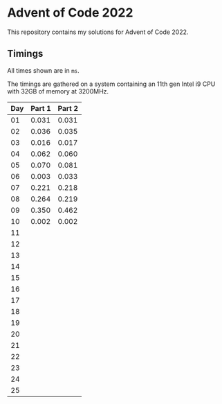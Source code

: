 # Advent of Code 2022

This repository contains my solutions for Advent of Code 2022.

## Timings

All times shown are in `ms`.

The timings are gathered on a system containing an 11th gen Intel i9 CPU with 32GB of memory at 3200MHz.

| Day | Part 1 | Part 2 |
| -- | -- | -- |
| 01 | 0.031 | 0.031 |
| 02 | 0.036 | 0.035 |
| 03 | 0.016 | 0.017 |
| 04 | 0.062 | 0.060 |
| 05 | 0.070 | 0.081 |
| 06 | 0.003 | 0.033 |
| 07 | 0.221 | 0.218 |
| 08 | 0.264 | 0.219 |
| 09 | 0.350 | 0.462 |
| 10 | 0.002 | 0.002 |
| 11 |  |  |
| 12 |  |  |
| 13 |  |  |
| 14 |  |  |
| 15 |  |  |
| 16 |  |  |
| 17 |  |  |
| 18 |  |  |
| 19 |  |  |
| 20 |  |  |
| 21 |  |  |
| 22 |  |  |
| 23 |  |  |
| 24 |  |  |
| 25 |  |  |